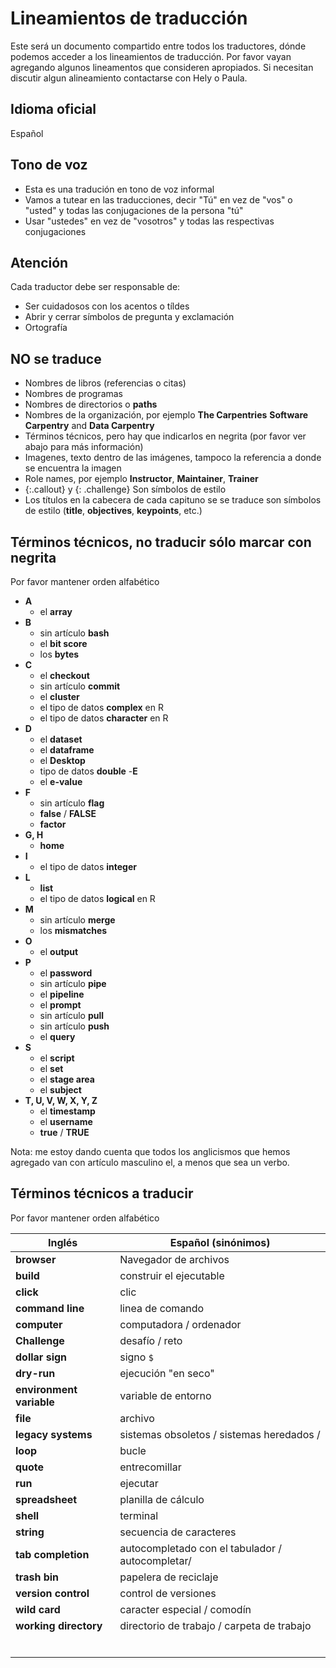 # Lineamientos de traducción  

Este será un documento compartido entre todos los traductores, dónde podemos acceder a los lineamientos de traducción.
Por favor vayan agregando algunos lineamentos que consideren apropiados. Si necesitan discutir algun alineamiento contactarse con Hely o Paula.


## Idioma oficial
 Español

## Tono de voz

 - Esta es una tradución en tono de voz informal
 - Vamos a tutear en las traducciones, decir "Tú" en vez de "vos" o "usted" y todas las conjugaciones de la persona "tú"
 - Usar "ustedes" en vez de "vosotros" y todas las respectivas conjugaciones

## Atención

Cada traductor debe ser responsable de:

 - Ser cuidadosos con los acentos o tíldes
 - Abrir y cerrar símbolos de pregunta y exclamación
 - Ortografía

## NO se traduce

- Nombres de libros (referencias o citas)
- Nombres de programas
- Nombres de directorios o **paths**
- Nombres de la organización, por ejemplo **The Carpentries** **Software Carpentry** and **Data Carpentry**
- Términos técnicos, pero hay que indicarlos en negrita (por favor ver abajo para más información)
- Imagenes, texto dentro de las imágenes, tampoco la referencia a donde se encuentra la imagen
- Role names, por ejemplo **Instructor**, **Maintainer**, **Trainer**
- {:.callout} y {: .challenge} Son símbolos de estilo
- Los títulos en la cabecera de cada capituno se se traduce son símbolos de estilo (**title**, **objectives**, **keypoints**, etc.)


## Términos técnicos, no traducir sólo marcar con negrita

Por favor mantener orden alfabético

- **A**
    - el **array**
- **B**
    - sin artículo **bash**
    - el **bit score**
    - los **bytes**
- **C**
    - el **checkout**
    - sin artículo **commit**
    - el **cluster**
    - el tipo de datos **complex** en R
    - el tipo de datos **character** en R
- **D**
    - el **dataset**
    - el **dataframe**
    - el **Desktop**
    - tipo de datos **double**
 -**E**
   - el **e-value**
- **F** 
    - sin artículo **flag**
    - **false** / **FALSE**
    - **factor**
 - **G, H**
    - **home**
- **I**
    - el tipo de datos **integer**
- **L**
    - **list**
    - el tipo de datos **logical** en R
- **M**    
    - sin artículo **merge**
    - los **mismatches**
- **O**   
    - el **output**
- **P**   
    - el **password**
    - sin artículo **pipe**
    - el **pipeline**
    - el **prompt**
    - sin artículo **pull**
    - sin artículo **push**
    - el **query**
- **S**   
    - el **script**
    - el **set**
    - el **stage area**
    - el **subject**
- **T, U, V, W, X, Y, Z**   
    - el **timestamp**
    - el **username**
    - **true** / **TRUE**

Nota: me estoy dando cuenta que todos los anglicismos que hemos agregado van con artículo masculino el, a menos que sea un verbo.

## Términos técnicos a traducir

Por favor mantener orden alfabético

|  Inglés 	| Español (sinónimos)   	            |
|---	      |---	                                |
| **browser**| Navegador de archivos |
| **build** | construir el ejecutable |
| **click**  	|  clic  	|
| **command line**  	|  linea de comando  	|
| **computer** 	    | computadora / ordenador  	|
| **Challenge** 	    | desafío / reto  	|
| **dollar sign** 	    | signo `$`	|
| **dry-run** 	    | ejecución "en seco" 	|
| **environment variable**  | variable de entorno |
| **file**   	|  archivo 	|
| **legacy systems** 	|  sistemas obsoletos / sistemas heredados / 	|
| **loop** 	|  bucle 	|
| **quote** 	|  entrecomillar 	|
| **run** 	|  ejecutar 	|
| **spreadsheet**  	| planilla de cálculo   	|
| **shell**  	       |  terminal	|
| **string**  	| secuencia de caracteres   	|
| **tab completion**  | autocompletado con el tabulador / autocompletar/	|
| **trash bin**  | papelera de reciclaje	|
| **version control**  	| control de versiones  	|
| **wild card**  | caracter especial / comodín	|
| **working directory** 	| directorio de trabajo / carpeta de trabajo 	|
|   	|   	|
|   	|   	|
|   	|   	|
|   	|   	|
|   	|   	|
|   	|   	|
